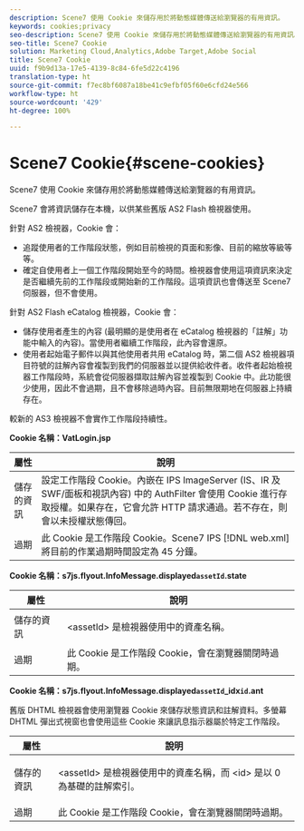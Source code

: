 ```yaml
---
description: Scene7 使用 Cookie 來儲存用於將動態媒體傳送給瀏覽器的有用資訊。
keywords: cookies;privacy
seo-description: Scene7 使用 Cookie 來儲存用於將動態媒體傳送給瀏覽器的有用資訊。
seo-title: Scene7 Cookie
solution: Marketing Cloud,Analytics,Adobe Target,Adobe Social
title: Scene7 Cookie
uuid: f9b9d13a-17e5-4139-8c84-6fe5d22c4196
translation-type: ht
source-git-commit: f7ec8bf6087a18be41c9efbf05f60e6cfd24e566
workflow-type: ht
source-wordcount: '429'
ht-degree: 100%

---
```



# Scene7 Cookie{#scene-cookies}

Scene7 使用 Cookie 來儲存用於將動態媒體傳送給瀏覽器的有用資訊。

Scene7 會將資訊儲存在本機，以供某些舊版 AS2 Flash 檢視器使用。

針對 AS2 檢視器，Cookie 會：

* 追蹤使用者的工作階段狀態，例如目前檢視的頁面和影像、目前的縮放等級等等。
* 確定自使用者上一個工作階段開始至今的時間。檢視器會使用這項資訊來決定是否繼續先前的工作階段或開始新的工作階段。這項資訊也會傳送至 Scene7 伺服器，但不會使用。

針對 AS2 Flash eCatalog 檢視器，Cookie 會：

* 儲存使用者產生的內容 (最明顯的是使用者在 eCatalog 檢視器的「註解」功能中輸入的內容)。當使用者繼續工作階段，此內容會還原。
* 使用者起始電子郵件以與其他使用者共用 eCatalog 時，第二個 AS2 檢視器項目符號的註解內容會複製到我們的伺服器並以提供給收件者。收件者起始檢視器工作階段時，系統會從伺服器擷取註解內容並複製到 Cookie 中。此功能很少使用，因此不會過期，且不會移除過時內容。目前無限期地在伺服器上持續存在。

較新的 AS3 檢視器不會實作工作階段持續性。

**Cookie 名稱：VatLogin.jsp**

| 屬性 | 說明 |
|---|---|
| 儲存的資訊 | 設定工作階段 Cookie。內嵌在 IPS ImageServer (IS、IR 及 SWF/面板和視訊內容) 中的 AuthFilter 會使用 Cookie 進行存取授權。如果存在，它會允許 HTTP 請求通過。若不存在，則會以未授權狀態傳回。 |
| 過期 | 此 Cookie 是工作階段 Cookie。Scene7 IPS [!DNL web.xml] 將目前的作業過期時間設定為 45 分鐘。 |

**Cookie 名稱：s7js.flyout.InfoMessage.displayed`assetId`.state**

<table id="table_6835D64C5D464A049F576621F2BE3FAD"> 
 <thead> 
  <tr> 
   <th colname="col1" class="entry"> 屬性 </th> 
   <th colname="col2" class="entry"> 說明 </th> 
  </tr> 
 </thead>
 <tbody> 
  <tr> 
   <td colname="col1"> 儲存的資訊 </td> 
   <td colname="col2"> <p>&lt;assetId&gt; 是檢視器使用中的資產名稱。 </p> </td> 
  </tr> 
  <tr> 
   <td colname="col1"> 過期 </td> 
   <td colname="col2"> 此 Cookie 是工作階段 Cookie，會在瀏覽器關閉時過期。 </td> 
  </tr> 
 </tbody> 
</table>

**Cookie 名稱：s7js.flyout.InfoMessage.displayed`assetId`_idx`id`.ant**

舊版 DHTML 檢視器會使用瀏覽器 Cookie 來儲存狀態資訊和註解資料。多螢幕 DHTML 彈出式視窗也會使用這些 Cookie 來讓訊息指示器屬於特定工作階段。

<table id="table_8F6CC83D32D54BEE99884318AD126C98"> 
 <thead> 
  <tr> 
   <th colname="col1" class="entry"> 屬性 </th> 
   <th colname="col2" class="entry"> 說明 </th> 
  </tr> 
 </thead>
 <tbody> 
  <tr> 
   <td colname="col1"> 儲存的資訊 </td> 
   <td colname="col2"> <p> </p> <p> &lt;assetId&gt; 是檢視器使用中的資產名稱，而 &lt;id&gt; 是以 0 為基礎的註解索引。 </p> </td> 
  </tr> 
  <tr> 
   <td colname="col1"> 過期 </td> 
   <td colname="col2"> 此 Cookie 是工作階段 Cookie，會在瀏覽器關閉時過期。 </td> 
  </tr> 
 </tbody> 
</table>

